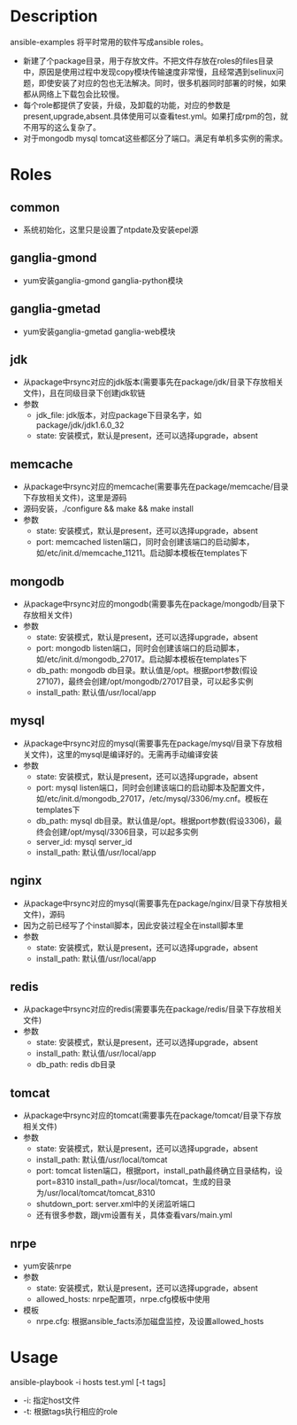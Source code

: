Description
====

ansible-examples 将平时常用的软件写成ansible roles。
* 新建了个package目录，用于存放文件。不把文件存放在roles的files目录中，原因是使用过程中发现copy模块传输速度非常慢，且经常遇到selinux问题，即使安装了对应的包也无法解决。同时，很多机器同时部署的时候，如果都从网络上下载包会比较慢。
* 每个role都提供了安装，升级，及卸载的功能，对应的参数是present,upgrade,absent.具体使用可以查看test.yml。如果打成rpm的包，就不用写的这么复杂了。
* 对于mongodb mysql tomcat这些都区分了端口。满足有单机多实例的需求。

Roles
============

common
------------
* 系统初始化，这里只是设置了ntpdate及安装epel源

ganglia-gmond
------------
* yum安装ganglia-gmond ganglia-python模块

ganglia-gmetad
------------
* yum安装ganglia-gmetad ganglia-web模块

jdk
------------
* 从package中rsync对应的jdk版本(需要事先在package/jdk/目录下存放相关文件)，且在同级目录下创建jdk软链
* 参数
  * jdk_file: jdk版本，对应package下目录名字，如package/jdk/jdk1.6.0_32
  * state: 安装模式，默认是present，还可以选择upgrade，absent

memcache
-----------
* 从package中rsync对应的memcache(需要事先在package/memcache/目录下存放相关文件)，这里是源码
* 源码安装，./configure && make && make install
* 参数
  * state: 安装模式，默认是present，还可以选择upgrade，absent
  * port: memcached listen端口，同时会创建该端口的启动脚本，如/etc/init.d/memcache_11211。启动脚本模板在templates下

mongodb
-----------
* 从package中rsync对应的mongodb(需要事先在package/mongodb/目录下存放相关文件)
* 参数
  * state: 安装模式，默认是present，还可以选择upgrade，absent
  * port: mongodb listen端口，同时会创建该端口的启动脚本，如/etc/init.d/mongodb_27017。启动脚本模板在templates下
  * db_path: mongodb db目录。默认值是/opt。根据port参数(假设27107)，最终会创建/opt/mongodb/27017目录，可以起多实例
  * install_path: 默认值/usr/local/app

mysql
----------
* 从package中rsync对应的mysql(需要事先在package/mysql/目录下存放相关文件)，这里的mysql是编译好的。无需再手动编译安装
* 参数
  * state: 安装模式，默认是present，还可以选择upgrade，absent
  * port: mysql listen端口，同时会创建该端口的启动脚本及配置文件，如/etc/init.d/mongodb_27017，/etc/mysql/3306/my.cnf。模板在templates下   
  * db_path: mysql db目录。默认值是/opt。根据port参数(假设3306)，最终会创建/opt/mysql/3306目录，可以起多实例
  * server_id: mysql server_id
  * install_path: 默认值/usr/local/app

nginx
----------
* 从package中rsync对应的mysql(需要事先在package/nginx/目录下存放相关文件)，源码
* 因为之前已经写了个install脚本，因此安装过程全在install脚本里
* 参数
  * state: 安装模式，默认是present，还可以选择upgrade，absent
  * install_path: 默认值/usr/local/app


redis
---------
* 从package中rsync对应的redis(需要事先在package/redis/目录下存放相关文件)
* 参数
  * state: 安装模式，默认是present，还可以选择upgrade，absent
  * install_path: 默认值/usr/local/app
  * db_path: redis db目录

tomcat
---------
* 从package中rsync对应的tomcat(需要事先在package/tomcat/目录下存放相关文件)
* 参数
  * state: 安装模式，默认是present，还可以选择upgrade，absent
  * install_path: 默认值/usr/local/tomcat
  * port: tomcat listen端口，根据port，install_path最终确立目录结构，设port=8310 install_path=/usr/local/tomcat，生成的目录为/usr/local/tomcat/tomcat_8310
  * shutdown_port: server.xml中的关闭监听端口
  * 还有很多参数，跟jvm设置有关，具体查看vars/main.yml

nrpe
---------
* yum安装nrpe
* 参数
  * state: 安装模式，默认是present，还可以选择upgrade，absent
  * allowed_hosts: nrpe配置项，nrpe.cfg模板中使用
* 模板 
  * nrpe.cfg: 根据ansible_facts添加磁盘监控，及设置allowed_hosts

Usage
==========
ansible-playbook -i hosts test.yml [-t tags] 
* -i: 指定host文件
* -t: 根据tags执行相应的role

